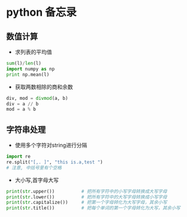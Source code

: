 # python 备忘录

## 数值计算

- 求列表的平均值

```python
sum(l)/len(l)
import numpy as np
print np.mean(l)
```

- 获取两数相除的商和余数

```python
div, mod = divmod(a, b)
div = a // b
mod = a % b
```

## 字符串处理

- 使用多个字符对string进行分隔

```python
import re
re.split("[,. ]", "this is.a,test ")
# 注意, 中括号里有个空格
```

- 大小写,首字母大写

```python
print(str.upper())          # 把所有字符中的小写字母转换成大写字母
print(str.lower())          # 把所有字符中的大写字母转换成小写字母
print(str.capitalize())     # 把第一个字母转化为大写字母，其余小写
print(str.title())          # 把每个单词的第一个字母转化为大写，其余小写
```
